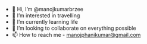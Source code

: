 - 👋 Hi, I’m @manojkumarbrzee
- 👀 I’m interested in travelling
- 🌱 I’m currently learning life
- 💞️ I’m looking to collaborate on everything possible
- 📫 How to reach me - manojphanikumar@gmail.com

<!---
manojkumarbrzee/manojkumarbrzee is a ✨ special ✨ repository because its `README.md` (this file) appears on your GitHub profile.
You can click the Preview link to take a look at your changes.
--->
